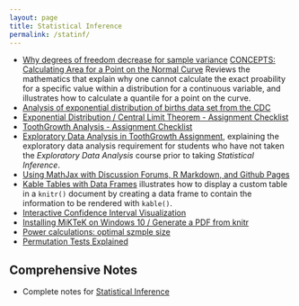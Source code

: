 ```yaml
---
layout: page
title: Statistical Inference
permalink: /statinf/
---
```


- [Why degrees of freedom decrease for sample variance](https://github.com/Manu58/bias/blob/master/bias.pdf)
[CONCEPTS: Calculating Area for a Point on the Normal Curve](http://bit.ly/2hw5AMF) Reviews the mathematics that explain why one cannot calculate the exact proability for a specific value within a distribution for a continuous variable, and illustrates how to calculate a quantile for a point on the curve. 
- [Analysis of exponential distribution of births data set from the CDC](https://gist.github.com/ProgramErgoSum/5316008387746fcd84de)
- [Exponential Distribution / Central Limit Theorem - Assignment Checklist](https://github.com/lgreski/datasciencectacontent/blob/master/markdown/statinf-expDistChecklist.md)
- [ToothGrowth Analysis - Assignment Checklist](https://github.com/lgreski/datasciencectacontent/blob/master/markdown/ToothGrowthChecklist.md)
- [Exploratory Data Analysis in ToothGrowth Assignment](https://github.com/lgreski/datasciencectacontent/blob/master/markdown/edaInToothGrowthAnalysis.md), explaining the exploratory data analysis requirement for students who have not taken the *Exploratory Data Analysis* course prior to taking *Statistical Inference*. 
- [Using MathJax with Discussion Forums, R Markdown, and Github Pages](https://github.com/lgreski/datasciencectacontent/blob/master/markdown/mathjaxWithGithubMarkdown.md)
- [Kable Tables with Data Frames](https://github.com/lgreski/datasciencectacontent/blob/master/markdown/kableDataFrameTable.md) illustrates how to display a custom table in a `knitr()` document by creating a data frame to contain the information to be rendered with `kable()`.
- [Interactive Confidence Interval Visualization](https://github.com/amcadie/interactive_CI)
- [Installing MiKTeK on Windows 10 / Generate a PDF from knitr](https://github.com/lgreski/datasciencectacontent/blob/master/markdown/statinf-generatePDF.md)
- [Power calculations: optimal szmple size](https://github.com/lgreski/datasciencectacontent/blob/master/markdown/statinf-optimalSampleSize.md)
- [Permutation Tests Explained](https://github.com/lgreski/datasciencectacontent/blob/master/markdown/statinf-permutationTests.md)

## Comprehensive Notes

- Complete notes for [Statistical Inference](http://sux13.github.io/DataScienceSpCourseNotes/)
